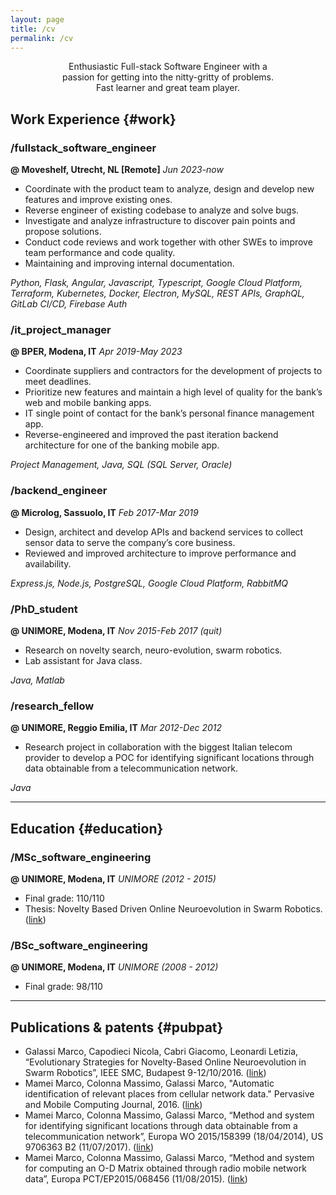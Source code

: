 ```yaml
---
layout: page
title: /cv
permalink: /cv
---
```


<!-- You can also download a full PDF version [here]({{site.baseurl}}{% link /assets/files/test.pdf %}). -->

<!-- 
/
├─ [work](#work)
├─ [education](#education)
 -->

<style>
  .centered-section {
    text-align: center;
    width: 70%; /* Set the width to 70% of the normal width */
    margin: 0 auto; /* Center the element horizontally */
    
  }
</style>

<div class="centered-section" style="color: var(--code-color-11)">
Enthusiastic Full-stack Software Engineer with a passion for getting into the nitty-gritty of problems.<br/>
Fast learner and great team player.
</div>

## Work Experience {#work}

### /fullstack_software_engineer
**<span style="color: var(--inline-code-color)">@ Moveshelf, Utrecht, NL [Remote]</span>**
*Jun 2023-now*

- Coordinate with the product team to analyze, design and develop new features and improve existing ones.
- Reverse engineer of existing codebase to analyze and solve bugs.
- Investigate and analyze infrastructure to discover pain points and propose solutions.
- Conduct code reviews and work together with other SWEs to improve team performance and code quality.
- Maintaining and improving internal documentation.

<p class="skillset"><em>Python, Flask, Angular, Javascript, Typescript, Google Cloud Platform, Terraform, Kubernetes, Docker, Electron, MySQL, REST APIs, GraphQL, GitLab CI/CD, Firebase Auth</em></p>

### /it_project_manager
**<span style="color: var(--inline-code-color)">@ BPER, Modena, IT</span>**
*Apr 2019-May 2023*

- Coordinate suppliers and contractors for the development of projects to meet deadlines.
- Prioritize new features and maintain a high level of quality for the bank’s web and mobile banking apps.
- IT single point of contact for the bank’s personal finance management app.
- Reverse-engineered and improved the past iteration backend architecture for one of the banking mobile app.

<p class="skillset"><em>Project Management, Java, SQL (SQL Server, Oracle)</em></p>

### /backend_engineer
**<span style="color: var(--inline-code-color)">@ Microlog, Sassuolo, IT</span>**
*Feb 2017-Mar 2019*

- Design, architect and develop APIs and backend services to collect sensor data to serve the company’s core business.
- Reviewed and improved architecture to improve performance and availability.

<p class="skillset"><em>Express.js, Node.js, PostgreSQL, Google Cloud Platform, RabbitMQ</em></p>

### /PhD_student
**<span style="color: var(--inline-code-color)">@ UNIMORE, Modena, IT</span>**
*Nov 2015-Feb 2017 (quit)*

- Research on novelty search, neuro-evolution, swarm robotics.
- Lab assistant for Java class.

<p class="skillset"><em>Java, Matlab</em></p>

### /research_fellow
**<span style="color: var(--inline-code-color)">@ UNIMORE, Reggio Emilia, IT</span>**
*Mar 2012-Dec 2012*

- Research project in collaboration with the biggest Italian telecom provider to develop a POC for identifying significant locations through data obtainable from a telecommunication network.

<p class='skillset'><em>Java</em></p>

----------

## Education {#education}

### /MSc_software_engineering
**<span style="color: var(--inline-code-color)">@ UNIMORE, Modena, IT</span>**
*UNIMORE (2012 - 2015)*

- Final grade: 110/110
- Thesis: Novelty Based Driven Online Neuroevolution in Swarm Robotics. ([link](https://goo.gl/eKlKGk))

### /BSc_software_engineering
**<span style="color: var(--inline-code-color)">@ UNIMORE, Modena, IT</span>**
*UNIMORE (2008 - 2012)*

- Final grade: 98/110

----------

## Publications & patents {#pubpat}

- Galassi Marco, Capodieci Nicola, Cabri Giacomo, Leonardi Letizia, “Evolutionary Strategies for Novelty-Based Online Neuroevolution in Swarm Robotics”, IEEE SMC, Budapest 9-12/10/2016. ([link](https://ieeexplore.ieee.org/abstract/document/7844538))
- Mamei Marco, Colonna Massimo, Galassi Marco, "Automatic identification of relevant places from cellular network data." Pervasive and Mobile Computing Journal, 2016. ([link](https://www.sciencedirect.com/science/article/abs/pii/S1574119216000213))
- Mamei Marco, Colonna Massimo, Galassi Marco, “Method and system for identifying significant locations through data obtainable from a telecommunication network”, Europa WO 2015/158399 (18/04/2014), US 9706363 B2 (11/07/2017). ([link](https://patents.google.com/patent/US9706363B2/en))
- Mamei Marco, Colonna Massimo, Galassi Marco, “Method and system for computing an O-D Matrix obtained through radio mobile network data”, Europa PCT/EP2015/068456 (11/08/2015). ([link](https://patents.google.com/patent/US10395519B2/en))

